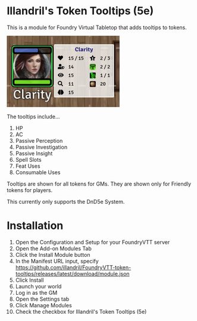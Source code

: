 # Illandril's Token Tooltips (5e)

This is a module for Foundry Virtual Tabletop that adds tooltips to tokens.

![Screenshot showing tooltips for Clarity](/screenshots/example-a.png?raw=true)

The tooltips include...
1. HP
1. AC
1. Passive Perception
1. Passive Investigation
1. Passive Insight
1. Spell Slots
1. Feat Uses
1. Consumable Uses

Tooltips are shown for all tokens for GMs. They are shown only for Friendly tokens for players.

This currently only supports the DnD5e System.

# Installation
1. Open the Configuration and Setup for your FoundryVTT server
1. Open the Add-on Modules Tab
1. Click the Install Module button
1. In the Manifest URL input, specify https://github.com/illandril/FoundryVTT-token-tooltips/releases/latest/download/module.json
1. Click Install
1. Launch your world
1. Log in as the GM
1. Open the Settings tab
1. Click Manage Modules
1. Check the checkbox for Illandril's Token Tooltips (5e)
